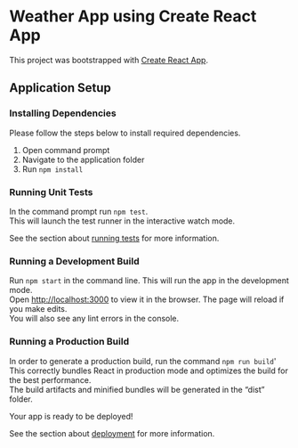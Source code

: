 # Weather App using Create React App

This project was bootstrapped with [Create React App](https://github.com/facebook/create-react-app).

## Application Setup

### Installing Dependencies

Please follow the steps below to install required dependencies.

1. Open command prompt
2. Navigate to the application folder
3. Run `npm install`

### Running Unit Tests

In the command prompt run `npm test`.\
This will launch the test runner in the interactive watch mode.

See the section about [running tests](https://facebook.github.io/create-react-app/docs/running-tests) for more information.

### Running a Development Build

Run `npm start` in the command line.
This will run the app in the development mode.\
Open [http://localhost:3000](http://localhost:3000) to view it in the browser.
The page will reload if you make edits.\
You will also see any lint errors in the console.

### Running a Production Build

In order to generate a production build, run the command `npm run build`'\
This correctly bundles React in production mode and optimizes the build for the best performance.\
The build artifacts and minified bundles will be generated in the “dist” folder.

Your app is ready to be deployed!

See the section about [deployment](https://facebook.github.io/create-react-app/docs/deployment) for more information.
